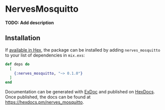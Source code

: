 # NervesMosquitto

**TODO: Add description**

## Installation

If [available in Hex](https://hex.pm/docs/publish), the package can be installed
by adding `nerves_mosquitto` to your list of dependencies in `mix.exs`:

```elixir
def deps do
  [
    {:nerves_mosquitto, "~> 0.1.0"}
  ]
end
```

Documentation can be generated with [ExDoc](https://github.com/elixir-lang/ex_doc)
and published on [HexDocs](https://hexdocs.pm). Once published, the docs can
be found at <https://hexdocs.pm/nerves_mosquitto>.

